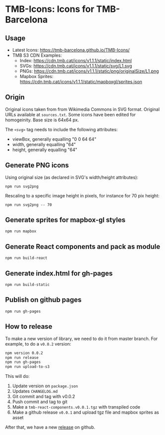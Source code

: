 # TMB-Icons: Icons for TMB-Barcelona

## Usage

* Latest Icons: https://tmb-barcelona.github.io/TMB-Icons/
* TMB S3 CDN Examples: 
  * Index: https://cdn.tmb.cat/icons/v1.1.1/static/index.html
  * SVGs: https://cdn.tmb.cat/icons/v1.1.1/static/svg/L1.svg
  * PNGs: https://cdn.tmb.cat/icons/v1.1.1/static/png/originalSize/L1.png
  * Mapbox Sprites: https://cdn.tmb.cat/icons/v1.1.1/static/mapboxgl/sprites.json


## Origin

Original icons taken from from Wikimedia Commons in SVG format.
Original URLs available at `sources.txt`.
Some icons have been edited for homogeinity.
Base size is 64x64 px.

The `<svg>` tag needs to include the following attributes:
 * viewBox, generally equalling "0 0 64 64"
 * width, generally equalling "64"
 * height, generally equalling "64"

## Generate PNG icons

Using original size (as declared in SVG's width/height attributes):

  `npm run svg2png`

Rescaling to a specific image height in pixels, for instance for 70 pix height:

  `npm run svg2png -- 70`

## Generate sprites for mapbox-gl styles

`npm run mapbox`

## Generate React components and pack as module

`npm run build-react`

## Generate index.html for gh-pages

`npm run build-static`

## Publish on github pages

`npm run gh-pages`


## How to release

To make a new version of library, we need to do it from master branch. For example, to do a `v0.0.2` version:


```bash
npm version 0.0.2
npm run release
npm run gh-pages
npm run upload-to-s3
```

This will do:
1. Update version on `package.json`
2. Updates `CHANGELOG.md`
3. Git commit and tag with v0.0.2
4. Push commit and tag to git
5. Make a `tmb-react-components.v0.0.1.tgz` with transpiled code
6. Make a github release `v0.0.1` and upload tgz file and mapbox sprites as asset

After that, we have a new [release](https://github.com/tmb-barcelona/TMB-Icons/releases) on github.
